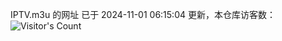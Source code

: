 IPTV.m3u 的网址 已于 2024-11-01 06:15:04 更新，本仓库访客数：![Visitor's Count](https://profile-counter.glitch.me/hero1898_tv/count.svg)
